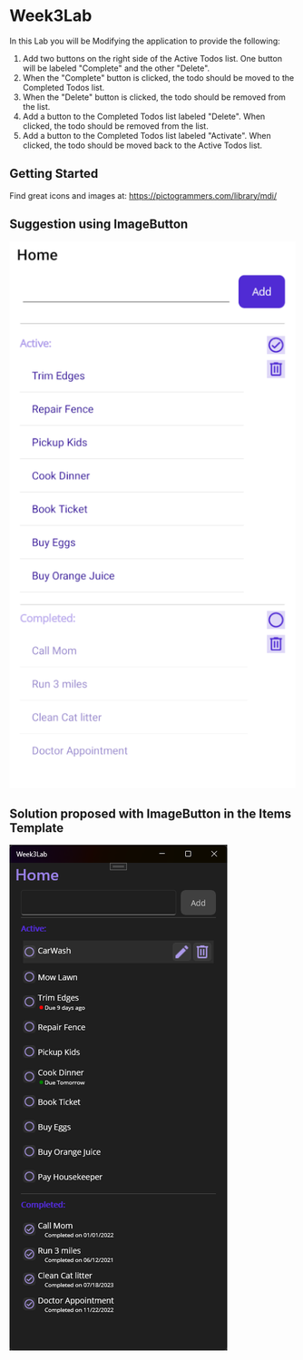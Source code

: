 # Week3Lab

In this Lab you will be Modifying the application to provide the following:
1) Add two buttons on the right side of the Active Todos list. One button will be labeled "Complete" and the other "Delete".
2) When the "Complete" button is clicked, the todo should be moved to the Completed Todos list.
3) When the "Delete" button is clicked, the todo should be removed from the list.
4) Add a button to the Completed Todos list labeled "Delete". When clicked, the todo should be removed from the list.
5) Add a button to the Completed Todos list labeled "Activate". When clicked, the todo should be moved back to the Active Todos list.

## Getting Started
Find great icons and images at: https://pictogrammers.com/library/mdi/

## Suggestion using ImageButton
![image](Example.png)
## Solution proposed with ImageButton in the Items Template
![image](Example02.png)